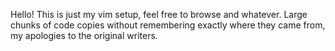 Hello! This is just my vim setup, feel free to browse and whatever.
Large chunks of code copies without remembering exactly where they came from,
my apologies to the original writers.
